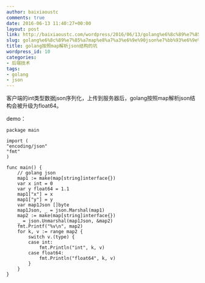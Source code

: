 ```yaml
---
author: baixiaoustc
comments: true
date: 2016-06-13 11:40:27+00:00
layout: post
link: http://baixiaoustc.com/wordpress/2016/06/13/golang%e6%8c%89%e7%85%a7map%e8%a7%a3%e6%9e%90json%e7%bb%93%e6%9e%84%e6%97%b6%ef%bc%8cint%e7%b1%bb%e5%9e%8b%e4%bc%9a%e8%a2%ab%e5%8d%87%e7%ba%a7%e4%b8%bafloat64/
slug: golang%e6%8c%89%e7%85%a7map%e8%a7%a3%e6%9e%90json%e7%bb%93%e6%9e%84%e6%97%b6%ef%bc%8cint%e7%b1%bb%e5%9e%8b%e4%bc%9a%e8%a2%ab%e5%8d%87%e7%ba%a7%e4%b8%bafloat64
title: golang按照map解析json结构的坑
wordpress_id: 10
categories:
- 后端技术
tags:
- golang
- json
---
```


客户端的int类型数据json序列化，上传到服务器后，golang按照map解析json结构会被升级为float64。




demo：




    
    package main
    
    import (
    "encoding/json"
    "fmt"
    )
    
    func main() {
    	// golang json
    	map1 := make(map[string]interface{})
    	var x int = 0
    	var y float64 = 1.1
    	map1["x"] = x
    	map1["y"] = y
    	var map1Json []byte
    	map1Json, _ = json.Marshal(map1)
    	map2 := make(map[string]interface{})
    	_ = json.Unmarshal(map1Json, &map2)
    	fmt.Printf("%v\n", map2)
    	for k, v := range map2 {
    		switch v.(type) {
    		case int:
    			fmt.Println("int", k, v)
    		case float64:
    			fmt.Println("float64", k, v)
    		}
    	}
    }
    
